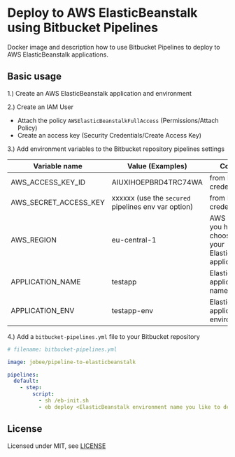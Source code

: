 # Deploy to AWS ElasticBeanstalk using Bitbucket Pipelines

Docker image and description how to use Bitbucket Pipelines to deploy to AWS ElasticBeanstalk applications.

Basic usage
-------

1.) Create an AWS ElasticBeanstalk application and environment

2.) Create an IAM User
- Attach the policy `AWSElasticBeanstalkFullAccess` (Permissions/Attach Policy)
- Create an access key (Security Credentials/Create Access Key)

3.) Add environment variables to the Bitbucket repository pipelines settings

| Variable name         | Value (Examples)     | Comment                                                            |
| --------------------- | -------------------- | ------------------------------------------------------------------ |
| AWS_ACCESS_KEY_ID     | AIUXIHOEPBRD4TRC74WA | from IAM User credentials                                          |
| AWS_SECRET_ACCESS_KEY | xxxxxx (use the `secured` pipelines env var option) | from IAM User credentials           |
| AWS_REGION            | eu-central-1         | AWS Region you have choosen for your ElasticBeanstalk application  |
| APPLICATION_NAME      | testapp              | ElasticBeanstalk application name                                  |
| APPLICATION_ENV       | testapp-env          | ElasticBeanstalk application environment                           |


4.) Add a `bitbucket-pipelines.yml` file to your Bitbucket repository

```yaml
# filename: bitbucket-pipelines.yml

image: jobee/pipeline-to-elasticbeanstalk

pipelines:
  default:
    - step:
        script:
          - sh /eb-init.sh
          - eb deploy <ElasticBeanstalk environment name you like to deploy to>
```

License
-------

Licensed under MIT, see [LICENSE](LICENSE)
